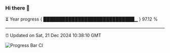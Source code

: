 ### Hi there 👋

⏳ Year progress { █████████████████████████████▁ } 97.12 %

---

⏰ Updated on Sat, 21 Dec 2024 10:38:10 GMT

![Progress Bar CI](https://github.com/IshwaranRudhara/GIT-ACTION/workflows/Progress%20Bar%20CI/badge.svg)
